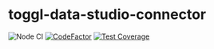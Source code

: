 # toggl-data-studio-connector

![Node CI](https://github.com/omjadas/toggl-data-studio-connector/workflows/Node%20CI/badge.svg)
[![CodeFactor](https://www.codefactor.io/repository/github/omjadas/toggl-data-studio-connector/badge)](https://www.codefactor.io/repository/github/omjadas/toggl-data-studio-connector)
[![Test Coverage](https://api.codeclimate.com/v1/badges/c5a07b3f56f040bc5f2e/test_coverage)](https://codeclimate.com/github/omjadas/toggl-data-studio-connector/test_coverage)
